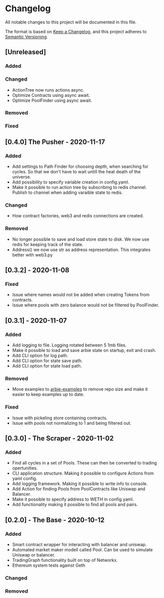 # Changelog
All notable changes to this project will be documented in this file.

The format is based on [Keep a Changelog](https://keepachangelog.com/en/1.0.0/),
and this project adheres to [Semantic Versioning](https://semver.org/spec/v2.0.0.html).

## [Unreleased]
### Added
### Changed
- ActionTree now runs actions async.
- Optimize Contracts using async await.
- Optimize PoolFinder using async await.
### Removed
### Fixed

## [0.4.0] The Pusher - 2020-11-17
### Added
- Add settings to Path Finder for choosing depth, when searching for cycles.
  So that we don't have to wait untill the heat death of the universe.
- Add possibility to specify variable creation in config.yaml.
- Make it possible to run action tree by subscribing to redis channel.
  Publish to channel when adding varaible state to redis.
### Changed
- How contract factories, web3 and redis connections are created.

### Removed
- No longer possible to save and load store state to disk. We now use redis for
  keeping track of the state.
- Address() we now use str as address representation. This integrates better with
  web3.py

## [0.3.2] - 2020-11-08
### Fixed
- Issue where names would not be added when creating Tokens from contracts.
- Issue where pools with zero balance would not be filtered by PoolFinder.

## [0.3.1] - 2020-11-07
### Added
- Add logging to file. Logging rotated between 5 1mb files.
- Make it possible to load and save arbie state on startup, exit and crash.
- Add CLI option for log path.
- Add CLI option for state save path.
- Add CLI option for state load path.

### Removed
- Move examples to [arbie-examples](https://github.com/owodunni/arbie-examples) to remove repo size and
  make it easier to keep examples up to date.

### Fixed
- Issue with pickeling store containing contracts.
- Issue with pools not normalizing to 1 and being filtered out.

## [0.3.0] - The Scraper - 2020-11-02
### Added
- Find all cycles in a set of Pools. These can then be converted to trading opertunities.
- CLI application structure. Making it possible to configure Actions from yaml config.
- Add logging framework. Making it possible to write info to console.
- Add Action for finding Pools from PoolContracts like Uniswap and Balancer.
- Make it possible to specify address to WETH in config.yaml.
- Add functionality making it possible to find all pools and pairs.

## [0.2.0] - The Base - 2020-10-12
### Added
- Smart contract wrapper for interacting with balancer and uniswap.
- Automated market maker modell called Pool. Can be used to simulate Uniswap or balancer.
- TradingGraph functionality built on top of Networkx.
- Ethereum system tests against Geth

### Changed

### Removed
